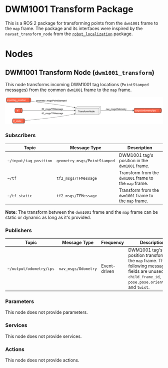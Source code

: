 # DWM1001 Transform Package

This is a ROS 2 package for transforming points from the `dwm1001` frame to the `map` frame. The package and its interfaces were inspired by the `navsat_transform_node` from the [`robot_localization`](https://index.ros.org/p/robot_localization/) package.

# Nodes

## DWM1001 Transform Node (`dwm1001_transform`)

This node transforms incoming DWM1001 tag locations (`PointStamped` messages) from the common `dwm1001` frame to the `map` frame.

![DWM1001 transform node diagram](doc/DWM1001Transform.svg)

### Subscribers

| Topic | Message Type | Description |
|-------|--------------|-------------|
| `~/input/tag_position` | `geometry_msgs/PointStamped` | DWM1001 tag's position in the `dwm1001` frame. |
| `~/tf` | `tf2_msgs/TFMessage` | Transform from the `dwm1001` frame to the `map` frame. |
| `~/tf_static` | `tf2_msgs/TFMessage` | Transform from the `dwm1001` frame to the `map` frame. |

**Note:** The transform between the `dwm1001` frame and the `map` frame can be static or dynamic as long as it's provided.

### Publishers

| Topic | Message Type | Frequency | Description |
|-------|--------------|-----------|-------------|
| `~/output/odometry/ips` | `nav_msgs/Odometry` | Event-driven | DWM1001 tag's position transformed to the `map` frame. The following message fields are unused: `child_frame_id`, `pose.pose.orientation`, and `twist`. |

### Parameters

This node does not provide parameters.

### Services

This node does not provide services.

### Actions

This node does not provide actions.
